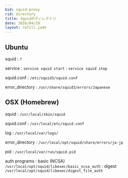 ```yaml
---
bid: squid-proxy
rid: directory
title: Squidのディレクトリ
date: 2016/04/29
layout: refill.jade
---
```


## Ubuntu
squid
: `?`

service
: `service squid start`
: `service squid stop`

squid.conf
: `/etc/squid3/squid.conf`

error_directory
: `/usr/share/squid3/errors/Japanese`


## OSX (Homebrew)

squid
: `/usr/local/sbin/squid`

squid.conf
: `/usr/local/etc/squid.conf`

log
: `/usr/local/var/logs/`

error_directory
: `/usr/local/opt/squid/share/errors/ja-jp`

pid
: `/usr/local/var/run/squid.pid`

auth programs
: basic (NCSA)  
  `/usr/local/opt/squid/libexec/basic_ncsa_auth`
: digest  
  `/usr/local/opt/squid/libexec/digest_file_auth`
